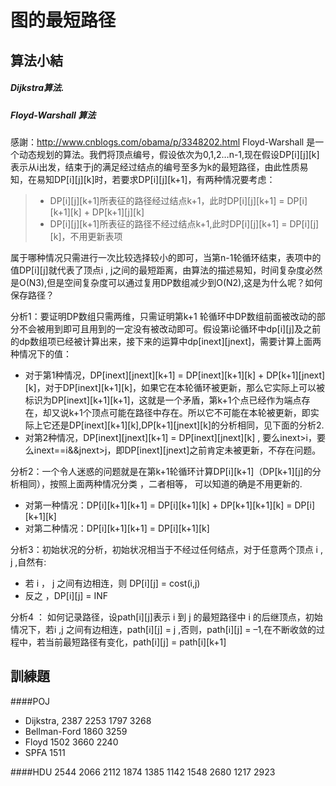图的最短路径
=========
算法小結
----
##### Dijkstra算法.


##### Floyd-Warshall 算法
感謝：http://www.cnblogs.com/obama/p/3348202.html
Floyd-Warshall 是一个动态规划的算法。我們将顶点编号，假设依次为0,1,2…n-1,现在假设DP[i][j][k]表示从i出发，结束于j的满足经过结点的编号至多为k的最短路径，由此性质易知，在易知DP[i][j][k]时，若要求DP[i][j][k+1]，有两种情况要考虑：
> * DP[i][j][k+1]所表征的路径经过结点k+1，此时DP[i][j][k+1] = DP[i][k+1][k] + DP[k+1][j][k]
> * DP[i][j][k+1]所表征的路径不经过结点k+1,此时DP[i][j][k+1] = DP[i][j][k]，不用更新表项

属于哪种情况只需进行一次比较选择较小的即可，当第n-1轮循环结束，表项中的值DP[i][j]就代表了顶点i , j之间的最短距离，由算法的描述易知，时间复杂度必然是O(N3),但是空间复杂度可以通过复用DP数组减少到O(N2),这是为什么呢？如何保存路径？

分析1：要证明DP数组只需两维，只需证明第k+1 轮循环中DP数组前面被改动的部分不会被用到即可且用到的一定没有被改动即可。假设第i论循环中dp[i][j]及之前的dp数组项已经被计算出来，接下来的运算中dp[inext][jnext]，需要计算上面两种情况下的值：

 - 对于第1种情况，DP[inext][jnext][k+1] = DP[inext][k+1][k] + DP[k+1][jnext][k]，对于DP[inext][k+1][k]，如果它在本轮循环被更新，那么它实际上可以被标识为DP[inext][k+1][k+1]，这就是一个矛盾，第k+1个点已经作为端点存在，却又说k+1个顶点可能在路径中存在。所以它不可能在本轮被更新，即实际上它还是DP[inext][k+1][k],DP[k+1][jnext][k]的分析相同，见下面的分析2.
 - 对第2种情况，DP[inext][jnext][k+1] = DP[inext][jnext][k] , 要么inext>i，要么inext==i&&jnext>j，即DP[inext][jnext]之前肯定未被更新，不存在问题。

分析2：一个令人迷惑的问题就是在第k+1轮循环计算DP[i][k+1]（DP[k+1][j]的分析相同），按照上面两种情况分类 ，二者相等， 可以知道的确是不用更新的.

 - 对第一种情况：DP[i][k+1][k+1] = DP[i][k+1][k] + DP[k+1][k+1][k] = DP[i][k+1][k]
 - 对第二种情况：DP[i][k+1][k+1] = DP[i][k+1][k]

分析3：初始状况的分析，初始状况相当于不经过任何结点，对于任意两个顶点 i , j ,自然有:

 - 若 i ， j 之间有边相连，则 DP[i][j] = cost(i,j)
 - 反之 ，DP[i][j] = INF

分析4 ： 如何记录路径，设path[i][j]表示 i  到 j 的最短路径中 i 的后继顶点，初始情况下，若i ,j 之间有边相连，path[i][j] = j ,否则，path[i][j] = –1,在不断收敛的过程中，若当前最短路径有变化，path[i][j] = path[i][k+1]

訓練題
----

####POJ 
- Dijkstra, 2387 2253 1797 3268 
- Bellman-Ford 1860 3259 
- Floyd 1502 3660 2240 
- SPFA 1511 


####HDU 
2544 2066 2112 1874 1385 1142 1548 2680 1217 2923 


